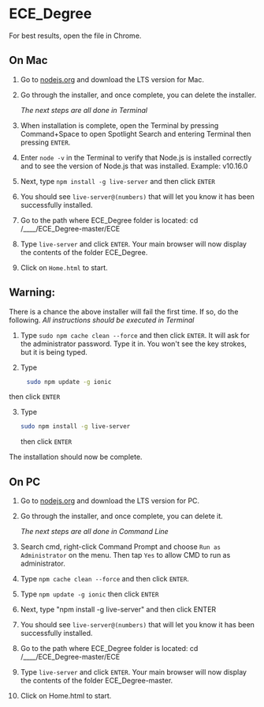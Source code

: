 # ECE_Degree

For best results, open the file in Chrome. 


## On Mac 

1. Go to [nodejs.org](https://nodejs.org/en/) and download the LTS version for Mac. 

2. Go through the installer, and once complete, you can delete the installer.

      *The next steps are all done in Terminal*
      
3. When installation is complete, open the Terminal by pressing Command+Space to open Spotlight Search and entering Terminal then pressing ```ENTER```.

4. Enter ```node -v``` in the Terminal to verify that Node.js is installed correctly and to see the version of Node.js that was installed. Example: v10.16.0

5. Next, type ```npm install -g live-server``` and then click ```ENTER```

6. You should see ```live-server@(numbers)``` that will let you know it has been successfully installed. 

7. Go to the path where ECE_Degree folder is located: cd /____/ECE_Degree-master/ECE

8. Type ```live-server``` and click ```ENTER```. Your main browser will now display the contents of the folder ECE_Degree.

9. Click on ```Home.html``` to start.

## Warning: 
There is a chance the above installer will fail the first time. If so, do the following.
          *All instructions should be executed in Terminal*
1. Type 
     ```sudo npm cache clean --force```
     and then click ```ENTER```. It will ask for the administrator password. Type it in. You won't see the key strokes, but it is being typed. 
     
2. Type
```bash
     sudo npm update -g ionic
```
then click ```ENTER```

 3. Type
    ```bash
    sudo npm install -g live-server
    ```
    then click ```ENTER```
     
 The installation should now be complete.     
     
    

## On PC 

1. Go to [nodejs.org](https://nodejs.org/en/) and download the LTS version for PC. 

2. Go through the installer, and once complete, you can delete it.

      *The next steps are all done in Command Line*

3. Search cmd, right-click Command Prompt and choose ```Run as Administrator``` on the menu. Then tap ```Yes``` to allow CMD to run as administrator.
      
 4. Type ```npm cache clean --force``` and then click ```ENTER```.
     
5. Type ```npm update -g ionic``` then click ```ENTER```     
      
6. Next, type "npm install -g live-server" and then click ENTER

7. You should see ```live-server@(numbers)``` that will let you know it has been successfully installed. 

8. Go to the path where ECE_Degree folder is located: cd /____/ECE_Degree-master/ECE

9. Type ```live-server``` and click ```ENTER```. Your main browser will now display the contents of the folder ECE_Degree-master.

10. Click on Home.html to start.
